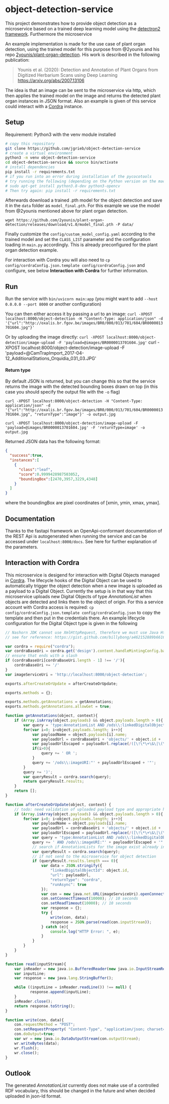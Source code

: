 # object-detection-service

This project demonstrates how to provide object detection as a microservice based on a trained deep learning model using the [detectron2 framework](https://github.com/facebookresearch/detectron2). Furthermore the microservice

An example implementation is made for the use case of plant organ detection, using the trained model for this purpose from @2younis and his repo [2younis/plant-organ-detection](https://github.com/2younis/plant-organ-detection). His work is described in the following publication:

> Younis et al. (2020): Detection and Annotation of Plant Organs from Digitized Herbarium Scans using Deep Learning
> https://arxiv.org/abs/2007.13106

The idea is that an image can be sent to the microservice via http, which then applies the trained model on the image and returns the detected plant organ instances in JSON format. Also an example is given of this service could interact with a [Cordra](https://www.cordra.org/index.html) instance.


## Setup
Requirement: Python3 with the venv module installed
```bash
# copy this repository
git clone https://github.com/jgrieb/object-detection-service
# create a virtual environment
python3 -m venv object-detection-service
cd object-detection-service && source bin/activate
# install dependencies
pip install -r requirements.txt
# if you run into an error during installation of the pycocotools
# try running the following (depending on the Python version on the machine):
# sudo apt-get install python3.8-dev python3-opencv
# Then try again: pip install -r requirements.txt
```

Afterwards download a trained .pth model for the object detection and save it in the `data` folder as `model_final.pth`. For this example we use the model from @2younis mentioned above for plant organ detection.
```
wget https://github.com/2younis/plant-organ-detection/releases/download/v1.0/model_final.pth -P data/
```

Finally customize the `config/custom_model_config.yaml` according to the trained model and set the `CLASS_LIST` parameter and the configuration loading in `main.py` accordingly. This is already preconfigured for the plant organ detection example.

For interaction with Cordra you will also need to `cp config/cordraConfig.json.template config/cordraConfig.json` and configure, see below **Interaction with Cordra** for further information.

## Run
Run the service with `bin/uvicorn main:app` (you might want to add `--host 0.0.0.0 --port 8000` or another configuration)

You can then either access it by passing a url to an image:
`curl -XPOST localhost:8000/object-detection -H "Content-Type: application/json" -d '{"url":"http://oxalis.br.fgov.be/images/BR0/000/013/701/604/BR0000013701604.jpg"}'`

Or by uploading the image directly:
`curl -XPOST localhost:8000/object-detection/image-upload -F 'payload=@images/BR0000013701604.jpg'`
curl -XPOST localhost:8000/object-detection/image-upload -F 'payload=@CamTrapImport_2017-04-12_AdditionalStations_Orquidia_031_03.JPG'

#### Return type
By default JSON is returned, but you can change this so that the service returns the image with the detected bounding boxes drawn on top (in this case you should specify the output file with the `-o` flag)

`curl -XPOST localhost:8000/object-detection -H "Content-Type: application/json" -d '{"url":"http://oxalis.br.fgov.be/images/BR0/000/013/701/604/BR0000013701604.jpg", "returnType":"image"}' -o output.jpg`

`curl -XPOST localhost:8000/object-detection/image-upload -F 'payload=@images/BR0000013701604.jpg' -F 'returnType=image' -o output.jpg`

Returned JSON data has the following format:
```json
{
  "success":true,
  "instances":[
    {
      "class":"leaf",
      "score":0.9999428987503052,
      "boundingBox":[2470,3957,3229,4348]
    }
  ]
}
```
where the boundingBox are pixel coordinates of [xmin, ymin, xmax, ymax].

## Documentation
Thanks to the fastapi framework an OpenApi-conformant documentation of the REST Api is autogenerated when running the service and can be accessed under `localhost:8000/docs`. See here for further explanation of the parameters.

## Interaction with Cordra
This microservice is desigend for interaction with Digital Objects managed in [Cordra](https://www.cordra.org/index.html). The lifecycle hooks of the Digital Object can be used to automatically trigger the object detection when a new image is uploaded as a payload to a Digital Object. Currently the setup is in that way that this microservice uploads new Digital Objects of type *AnnotationList* when objects are detected and links them to the object of origin. For this a service account with Cordra access is required: `cp config/cordraConfig.json.template config/cordraConfig.json` to copy the template and then put in the credentials there. An example lifecycle configuration for the Digital Object type is given in the following

```javascript
// Nashorn JDK cannot use XmlHttpRequest, therefore we must use Java Http requests
// see for reference: https://gist.github.com/billybong/a462152889b6616deb02

var cordra = require("cordra");
var cordraBaseUri = cordra.get('design').content.handleMintingConfig.baseUri;
// ensure that ends with a slash
if (cordraBaseUri[cordraBaseUri.length - 1] !== '/'){
    cordraBaseUri += '/'
}
var imageServiceUri = 'http://localhost:8000/object-detection';

exports.afterCreateOrUpdate = afterCreateOrUpdate;

exports.methods = {};

exports.methods.getAnnotations = getAnnotations;
exports.methods.getAnnotations.allowGet = true;

function getAnnotations(object, context){
    if (Array.isArray(object.payloads) && object.payloads.length > 0){
        var query = 'type:AnnotationList AND /ods\\:linkedDigitalObject:' + object.id + ' AND (';
        for(var i=0; i<object.payloads.length; i++){
            var payloadName = object.payloads[i].name;
            var payloadUrl = cordraBaseUri + 'objects/' + object.id + '?payload=' + payloadName;
            var payloadUrlEscaped = payloadUrl.replace(/([\!\*\+\&\|\(\)\[\]\{\}\^\~\?\:\"])/g, "\\$1");
            if(i>0){
                query += ' OR ';
            }
            query += '/ods\\:imageURI:"' + payloadUrlEscaped + '"';
        }
        query += ')';
        var queryResult = cordra.search(query);
        return queryResult.results;
    }
    return [];
}

function afterCreateOrUpdate(object, context) {
    // todo: need validation of uploaded payload type and appropriate handling
    if (Array.isArray(object.payloads) && object.payloads.length > 0){
        for(var i=0; i<object.payloads.length; i++){
            var payloadName = object.payloads[i].name;
            var payloadUrl = cordraBaseUri + 'objects/' + object.id + '?payload=' + payloadName;
            var payloadUrlEscaped = payloadUrl.replace(/([\!\*\+\&\|\(\)\[\]\{\}\^\~\?\:\"])/g, "\\$1");
            var query = 'type:AnnotationList AND /ods\\:linkedDigitalObject:' + object.id;
            query += ' AND /ods\\:imageURI:"' + payloadUrlEscaped + '"';
            // search if AnnotationLists for the image exist already in Cordra
            var queryResult = cordra.search(query);
            // if not send to the microservice for object detection
            if (queryResult.results.length === 0){
                var data = JSON.stringify({
                    "linkedDigitalObjectId": object.id,
                    "url": payloadUrl,
                    "returnType": "cordra",
                    "runAsync": true
                });
                var con = new java.net.URL(imageServiceUri).openConnection();
                con.setConnectTimeout(10000); // 10 seconds
                con.setReadTimeout(10000); // 10 seconds
                var response = {};
                try {
                    write(con, data);
                    response = JSON.parse(read(con.inputStream));
                } catch (e){
                    console.log("HTTP Error: ", e);
                }
            }
        }
    }
}

function read(inputStream){
    var inReader = new java.io.BufferedReader(new java.io.InputStreamReader(inputStream));
    var inputLine;
    var response = new java.lang.StringBuffer();

    while ((inputLine = inReader.readLine()) !== null) {
           response.append(inputLine);
    }
    inReader.close();
    return response.toString();
}

function write(con, data){
    con.requestMethod = "POST";
    con.setRequestProperty( "Content-Type", "application/json; charset=utf-8");
    con.doOutput=true;
    var wr = new java.io.DataOutputStream(con.outputStream);
    wr.writeBytes(data);
    wr.flush();
    wr.close();
}
```

## Outlook
The generated *AnnotationList* currently does not make use of a controlled RDF vocabulary, this should be changed in the future and when decided uploaded in json-ld format.
